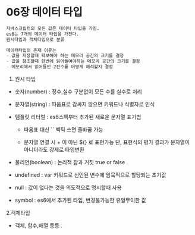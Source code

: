 # 06장 데이터 타입

```markdown
자바스크립트의 모든 값은 데이터 타입을 가짐.
es6는 7개의 데이터 타입을 가진다.
원시타입과 객체타입으로 분류

데이터타입의 존재 이유는
- 값을 저장할때 확보해야 하는 메모리 공간의 크기를 결정
- 값을 참조할때 한번에 읽어들여야하는 메모리 공간의 크기를 결정
- 메모리에서 읽어들인 2진수를 어떻게 해석할지 결정
```

1. 원시 타입
- 숫자(number) : 정수,실수 구분없이 모든 수를 실수로 처리
- 문자열(string) : 따옴표로 감싸지 않으면 키워드나 식별자로 인식
- 템플릿 리터럴 : es6스펙부터 추가된 새로운 문자열 표기법

   - 따옴표 대신 `` 벡틱 쓰면 줄바꿈 가능

   - 문자열 연결 시 + 이 아닌 ${} 로 표현가능 단, 표현식의 평가 결과가 문자열이 아니더라도 강제로 타입변환

- 불리언(boolean) : 논리적 참과 거짓 true or false
- undefined : var 키워드로 선언된 변수에 암묵적으로 할당되는 초기값
- null : 값이 없다는 것을 의도적으로 명시할때 사용
- symbol : es6에서 추가된 타입, 변경불가능한 유일무이한 값

2.객체타입

- 객체, 함수,배열 등등..